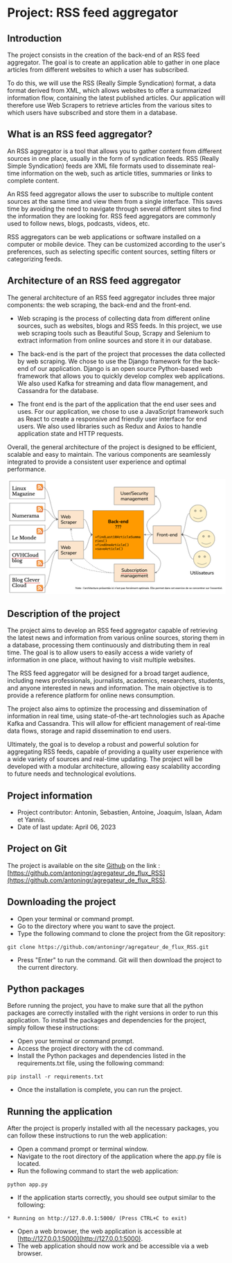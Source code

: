 # Project: RSS feed aggregator

## Introduction
The project consists in the creation of the back-end of an RSS feed aggregator. The goal is to create an application able to gather in one place articles from different websites to which a user has subscribed.

To do this, we will use the RSS (Really Simple Syndication) format, a data format derived from XML, which allows websites to offer a summarized information flow, containing the latest published articles. Our application will therefore use Web Scrapers to retrieve articles from the various sites to which users have subscribed and store them in a database.


## What is an RSS feed aggregator?
An RSS aggregator is a tool that allows you to gather content from different sources in one place, usually in the form of syndication feeds. RSS (Really Simple Syndication) feeds are XML file formats used to disseminate real-time information on the web, such as article titles, summaries or links to complete content.

An RSS feed aggregator allows the user to subscribe to multiple content sources at the same time and view them from a single interface. This saves time by avoiding the need to navigate through several different sites to find the information they are looking for. RSS feed aggregators are commonly used to follow news, blogs, podcasts, videos, etc.

RSS aggregators can be web applications or software installed on a computer or mobile device. They can be customized according to the user's preferences, such as selecting specific content sources, setting filters or categorizing feeds.


## Architecture of an RSS feed aggregator
The general architecture of an RSS feed aggregator includes three major components: the web scraping, the back-end and the front-end.

- Web scraping is the process of collecting data from different online sources, such as websites, blogs and RSS feeds. In this project, we use web scraping tools such as Beautiful Soup, Scrapy and Selenium to extract information from online sources and store it in our database.

- The back-end is the part of the project that processes the data collected by web scraping. We chose to use the Django framework for the back-end of our application. Django is an open source Python-based web framework that allows you to quickly develop complex web applications. We also used Kafka for streaming and data flow management, and Cassandra for the database.

- The front end is the part of the application that the end user sees and uses. For our application, we chose to use a JavaScript framework such as React to create a responsive and friendly user interface for end users. We also used libraries such as Redux and Axios to handle application state and HTTP requests.

Overall, the general architecture of the project is designed to be efficient, scalable and easy to maintain. The various components are seamlessly integrated to provide a consistent user experience and optimal performance.

![](images/architecture_générale_agrégateur_de_flux_RSS.png)


## Description of the project
The project aims to develop an RSS feed aggregator capable of retrieving the latest news and information from various online sources, storing them in a database, processing them continuously and distributing them in real time. The goal is to allow users to easily access a wide variety of information in one place, without having to visit multiple websites.

The RSS feed aggregator will be designed for a broad target audience, including news professionals, journalists, academics, researchers, students, and anyone interested in news and information. The main objective is to provide a reference platform for online news consumption.

The project also aims to optimize the processing and dissemination of information in real time, using state-of-the-art technologies such as Apache Kafka and Cassandra. This will allow for efficient management of real-time data flows, storage and rapid dissemination to end users.

Ultimately, the goal is to develop a robust and powerful solution for aggregating RSS feeds, capable of providing a quality user experience with a wide variety of sources and real-time updating. The project will be developed with a modular architecture, allowing easy scalability according to future needs and technological evolutions.


## Project information
- Project contributor: Antonin, Sebastien, Antoine, Joaquim, Islaan, Adam et Yannis.
- Date of last update: April 06, 2023

## Project on Git
The project is available on the site [Github](https://github.com/) on the link : [https://github.com/antoningr/agregateur_de_flux_RSS](https://github.com/antoningr/agregateur_de_flux_RSS). 


## Downloading the project
- Open your terminal or command prompt.
- Go to the directory where you want to save the project.
- Type the following command to clone the project from the Git repository:
```
git clone https://github.com/antoningr/agregateur_de_flux_RSS.git
```
- Press "Enter" to run the command. Git will then download the project to the current directory.


## Python packages
Before running the project, you have to make sure that all the python packages are correctly installed with the right versions in order to run this application.
To install the packages and dependencies for the project, simply follow these instructions:
- Open your terminal or command prompt.
- Access the project directory with the cd command.
- Install the Python packages and dependencies listed in the requirements.txt file, using the following command:
```
pip install -r requirements.txt
```
- Once the installation is complete, you can run the project.


## Running the application
After the project is properly installed with all the necessary packages, you can follow these instructions to run the web application:
- Open a command prompt or terminal window.
- Navigate to the root directory of the application where the app.py file is located.
- Run the following command to start the web application:
```
python app.py
```
- If the application starts correctly, you should see output similar to the following:
```
* Running on http://127.0.0.1:5000/ (Press CTRL+C to exit)
```
- Open a web browser, the web application is accessible at [http://127.0.0.1:5000](http://127.0.0.1:5000).
- The web application should now work and be accessible via a web browser.
